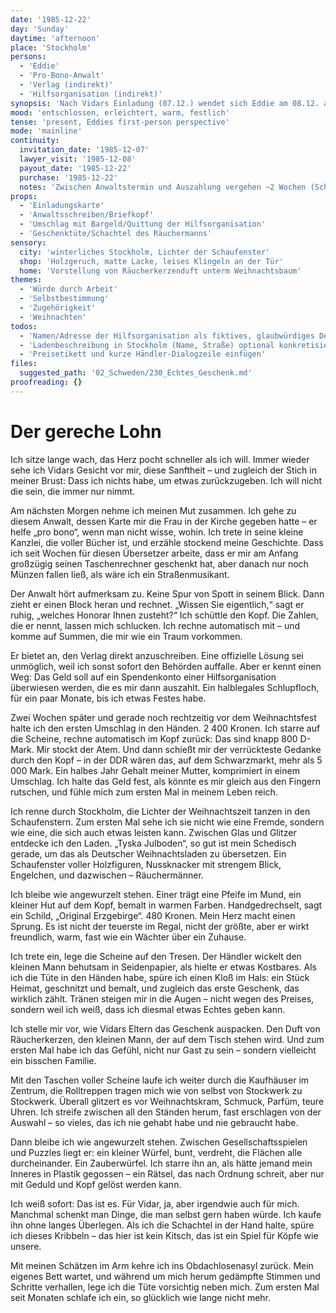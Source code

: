 ```yaml
---
date: '1985-12-22'
day: 'Sunday'
daytime: 'afternoon'
place: 'Stockholm'
persons:
  - 'Eddie'
  - 'Pro-Bono-Anwalt'
  - 'Verlag (indirekt)'
  - 'Hilfsorganisation (indirekt)'
synopsis: 'Nach Vidars Einladung (07.12.) wendet sich Eddie am 08.12. an einen Pro-Bono-Anwalt, der ihr Honorar gegenüber Verlag/Übersetzer durchsetzt. Das Geld wird halblegal über ein Spendenkonto ausgezahlt. Kurz vor Weihnachten erhält Eddie 800 DM (≈ 2 400 SEK) und kauft davon einen erzgebirgischen Räuchermann (Mittelklasse) als Geschenk für Vidars Eltern.'
mood: 'entschlossen, erleichtert, warm, festlich'
tense: 'present, Eddies first-person perspective'
mode: 'mainline'
continuity:
  invitation_date: '1985-12-07'
  lawyer_visit: '1985-12-08'
  payout_date: '1985-12-22'
  purchase: '1985-12-22'
  notes: 'Zwischen Anwaltstermin und Auszahlung vergehen ~2 Wochen (Schriftverkehr + Zahlung über Hilfsorganisation).'
props:
  - 'Einladungskarte'
  - 'Anwaltsschreiben/Briefkopf'
  - 'Umschlag mit Bargeld/Quittung der Hilfsorganisation'
  - 'Geschenktüte/Schachtel des Räuchermanns'
sensory:
  city: 'winterliches Stockholm, Lichter der Schaufenster'
  shop: 'Holzgeruch, matte Lacke, leises Klingeln an der Tür'
  home: 'Vorstellung von Räucherkerzenduft unterm Weihnachtsbaum'
themes:
  - 'Würde durch Arbeit'
  - 'Selbstbestimmung'
  - 'Zugehörigkeit'
  - 'Weihnachten'
todos:
  - 'Namen/Adresse der Hilfsorganisation als fiktives, glaubwürdiges Detail festlegen'
  - 'Ladenbeschreibung in Stockholm (Name, Straße) optional konkretisieren'
  - 'Preisetikett und kurze Händler-Dialogzeile einfügen'
files:
  suggested_path: '02_Schweden/230_Echtes_Geschenk.md'
proofreading: {}
---
```


# Der gereche Lohn

Ich sitze lange wach, das Herz pocht schneller als ich will. Immer wieder sehe
ich Vidars Gesicht vor mir, diese Sanftheit – und zugleich der Stich in meiner
Brust: Dass ich nichts habe, um etwas zurückzugeben. Ich will nicht die sein,
die immer nur nimmt.

Am nächsten Morgen nehme ich meinen Mut zusammen. Ich gehe zu diesem Anwalt,
dessen Karte mir die Frau in der Kirche gegeben hatte – er helfe „pro bono“,
wenn man nicht wisse, wohin. Ich trete in seine kleine Kanzlei, die voller
Bücher ist, und erzähle stockend meine Geschichte. Dass ich seit Wochen für
diesen Übersetzer arbeite, dass er mir am Anfang großzügig seinen Taschenrechner
geschenkt hat, aber danach nur noch Münzen fallen ließ, als wäre ich ein
Straßenmusikant.

Der Anwalt hört aufmerksam zu. Keine Spur von Spott in seinem Blick. Dann zieht
er einen Block heran und rechnet. „Wissen Sie eigentlich,“ sagt er ruhig,
„welches Honorar Ihnen zusteht?“ Ich schüttle den Kopf. Die Zahlen, die er
nennt, lassen mich schlucken. Ich rechne automatisch mit – und komme auf Summen,
die mir wie ein Traum vorkommen.

Er bietet an, den Verlag direkt anzuschreiben. Eine offizielle Lösung sei
unmöglich, weil ich sonst sofort den Behörden auffalle. Aber er kennt einen Weg:
Das Geld soll auf ein Spendenkonto einer Hilfsorganisation überwiesen werden,
die es mir dann auszahlt. Ein halblegales Schlupfloch, für ein paar Monate, bis
ich etwas Festes habe.

Zwei Wochen später und gerade noch rechtzeitig vor dem Weihnachtsfest halte ich
den ersten Umschlag in den Händen. 2 400 Kronen. Ich starre auf die Scheine,
rechne automatisch im Kopf zurück: Das sind knapp 800 D-Mark. Mir stockt der
Atem. Und dann schießt mir der verrückteste Gedanke durch den Kopf – in der DDR
wären das, auf dem Schwarzmarkt, mehr als 5 000 Mark. Ein halbes Jahr Gehalt
meiner Mutter, komprimiert in einem Umschlag. Ich halte das Geld fest, als
könnte es mir gleich aus den Fingern rutschen, und fühle mich zum ersten Mal in
meinem Leben reich.

Ich renne durch Stockholm, die Lichter der Weihnachtszeit tanzen in den
Schaufenstern. Zum ersten Mal sehe ich sie nicht wie eine Fremde, sondern wie
eine, die sich auch etwas leisten kann. Zwischen Glas und Glitzer entdecke ich
den Laden. „Tyska Julboden“, so gut ist mein Schedisch gerade, um das als
Deutscher Weihnachtsladen zu übersetzen. Ein Schaufenster voller Holzfiguren,
Nussknacker mit strengem Blick, Engelchen, und dazwischen – Räuchermänner.

Ich bleibe wie angewurzelt stehen. Einer trägt eine Pfeife im Mund, ein kleiner
Hut auf dem Kopf, bemalt in warmen Farben. Handgedrechselt, sagt ein Schild,
„Original Erzgebirge“. 480 Kronen. Mein Herz macht einen Sprung. Es ist nicht
der teuerste im Regal, nicht der größte, aber er wirkt freundlich, warm, fast
wie ein Wächter über ein Zuhause.

Ich trete ein, lege die Scheine auf den Tresen. Der Händler wickelt den kleinen
Mann behutsam in Seidenpapier, als hielte er etwas Kostbares. Als ich die Tüte
in den Händen habe, spüre ich einen Kloß im Hals: ein Stück Heimat, geschnitzt
und bemalt, und zugleich das erste Geschenk, das wirklich zählt. Tränen steigen
mir in die Augen – nicht wegen des Preises, sondern weil ich weiß, dass ich
diesmal etwas Echtes geben kann.

Ich stelle mir vor, wie Vidars Eltern das Geschenk auspacken. Den Duft von
Räucherkerzen, den kleinen Mann, der auf dem Tisch stehen wird. Und zum ersten
Mal habe ich das Gefühl, nicht nur Gast zu sein – sondern vielleicht ein
bisschen Familie.

Mit den Taschen voller Scheine laufe ich weiter durch die Kaufhäuser im Zentrum,
die Rolltreppen tragen mich wie von selbst von Stockwerk zu Stockwerk. Überall
glitzert es vor Weihnachtskram, Schmuck, Parfüm, teure Uhren. Ich streife
zwischen all den Ständen herum, fast erschlagen von der Auswahl – so vieles, das
ich nie gehabt habe und nie gebraucht habe.

Dann bleibe ich wie angewurzelt stehen. Zwischen Gesellschaftsspielen und
Puzzles liegt er: ein kleiner Würfel, bunt, verdreht, die Flächen alle
durcheinander. Ein Zauberwürfel. Ich starre ihn an, als hätte jemand mein
Inneres in Plastik gegossen – ein Rätsel, das nach Ordnung schreit, aber nur mit
Geduld und Kopf gelöst werden kann.

Ich weiß sofort: Das ist es. Für Vidar, ja, aber irgendwie auch für mich.
Manchmal schenkt man Dinge, die man selbst gern haben würde. Ich kaufe ihn ohne
langes Überlegen. Als ich die Schachtel in der Hand halte, spüre ich dieses
Kribbeln – das hier ist kein Kitsch, das ist ein Spiel für Köpfe wie unsere.

Mit meinen Schätzen im Arm kehre ich ins Obdachlosenasyl zurück. Mein eigenes
Bett wartet, und während um mich herum gedämpfte Stimmen und Schritte verhallen,
lege ich die Tüte vorsichtig neben mich. Zum ersten Mal seit Monaten schlafe ich
ein, so glücklich wie lange nicht mehr.
